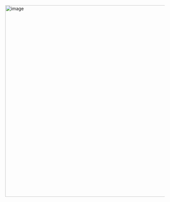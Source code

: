 <img width="1885" height="604" alt="image" src="https://github.com/user-attachments/assets/63b70e88-7d77-41d6-9e2d-6ce8b846b6e8" />

